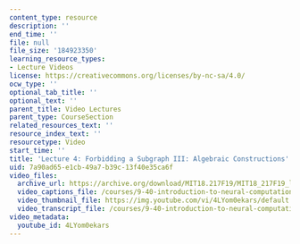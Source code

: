 ```yaml
---
content_type: resource
description: ''
end_time: ''
file: null
file_size: '184923350'
learning_resource_types:
- Lecture Videos
license: https://creativecommons.org/licenses/by-nc-sa/4.0/
ocw_type: ''
optional_tab_title: ''
optional_text: ''
parent_title: Video Lectures
parent_type: CourseSection
related_resources_text: ''
resource_index_text: ''
resourcetype: Video
start_time: ''
title: 'Lecture 4: Forbidding a Subgraph III: Algebraic Constructions'
uid: 7a90ad65-e1cb-49a7-b39c-13f40e35ca6f
video_files:
  archive_url: https://archive.org/download/MIT18.217F19/MIT18_217F19_lec04_300k.mp4
  video_captions_file: /courses/9-40-introduction-to-neural-computation-spring-2018/4LYom0ekars_captions.vtt
  video_thumbnail_file: https://img.youtube.com/vi/4LYom0ekars/default.jpg
  video_transcript_file: /courses/9-40-introduction-to-neural-computation-spring-2018/4LYom0ekars_transcript.pdf
video_metadata:
  youtube_id: 4LYom0ekars
---
```

